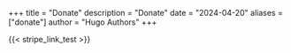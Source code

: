 +++
title = "Donate"
description = "Donate"
date = "2024-04-20"
aliases = ["donate"]
author = "Hugo Authors"
+++

{{< stripe_link_test >}}